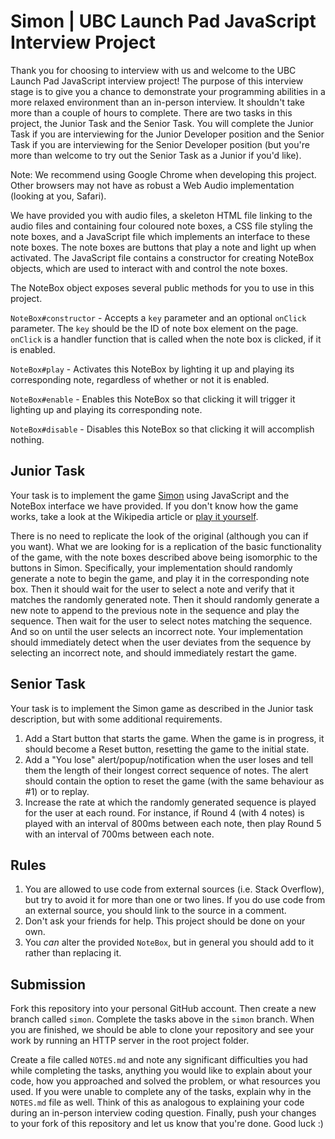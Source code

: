 # Simon | UBC Launch Pad JavaScript Interview Project

Thank you for choosing to interview with us and welcome to the UBC Launch Pad JavaScript interview project! The purpose of this interview stage is to give you a chance to demonstrate your programming abilities in a more relaxed environment than an in-person interview. It shouldn't take more than a couple of hours to complete. There are two tasks in this project, the Junior Task and the Senior Task. You will complete the Junior Task if you are interviewing for the Junior Developer position and the Senior Task if you are interviewing for the Senior Developer position (but you're more than welcome to try out the Senior Task as a Junior if you'd like).

Note: We recommend using Google Chrome when developing this project. Other browsers may not have as robust a Web Audio implementation (looking at you, Safari).

We have provided you with audio files, a skeleton HTML file linking to the audio files and containing four coloured note boxes, a CSS file styling the note boxes, and a JavaScript file which implements an interface to these note boxes. The note boxes are buttons that play a note and light up when activated. The JavaScript file contains a constructor for creating NoteBox objects, which are used to interact with and control the note boxes.

The NoteBox object exposes several public methods for you to use in this project.

`NoteBox#constructor` - Accepts a `key` parameter and an optional `onClick` parameter. The `key` should be the ID of note box element on the page. `onClick` is a handler function that is called when the note box is clicked, if it is enabled.

`NoteBox#play` - Activates this NoteBox by lighting it up and playing its corresponding note, regardless of whether or not it is enabled.

`NoteBox#enable` - Enables this NoteBox so that clicking it will trigger it lighting up and playing its corresponding note.

`NoteBox#disable` - Disables this NoteBox so that clicking it will accomplish nothing.


## Junior Task

Your task is to implement the game [Simon](https://en.wikipedia.org/wiki/Simon_(game)) using JavaScript and the NoteBox interface we have provided. If you don't know how the game works, take a look at the Wikipedia article or [play it yourself](http://www.kidsmathgamesonline.com/memory/simon.html).

There is no need to replicate the look of the original (although you can if you want). What we are looking for is a replication of the basic functionality of the game, with the note boxes described above being isomorphic to the buttons in Simon. Specifically, your implementation should randomly generate a note to begin the game, and play it in the corresponding note box. Then it should wait for the user to select a note and verify that it matches the randomly generated note. Then it should randomly generate a new note to append to the previous note in the sequence and play the sequence. Then wait for the user to select notes matching the sequence. And so on until the user selects an incorrect note. Your implementation should immediately detect when the user deviates from the sequence by selecting an incorrect note, and should immediately restart the game.

## Senior Task

Your task is to implement the Simon game as described in the Junior task description, but with some additional requirements.

1. Add a Start button that starts the game. When the game is in progress, it should become a Reset button, resetting the game to the initial state.
2. Add a "You lose" alert/popup/notification when the user loses and tell them the length of their longest correct sequence of notes. The alert should contain the option to reset the game (with the same behaviour as #1) or to replay.
3. Increase the rate at which the randomly generated sequence is played for the user at each round. For instance, if Round 4 (with 4 notes) is played with an interval of 800ms between each note, then play Round 5 with an interval of 700ms between each note.

## Rules

1. You are allowed to use code from external sources (i.e. Stack Overflow), but try to avoid it for more than one or two lines. If you do use code from an external source, you should link to the source in a comment.
2. Don't ask your friends for help. This project should be done on your own.
3. You _can_ alter the provided `NoteBox`, but in general you should add to it rather than replacing it.

## Submission

Fork this repository into your personal GitHub account. Then create a new branch called `simon`. Complete the tasks above in the `simon` branch. When you are finished, we should be able to clone your repository and see your work by running an HTTP server in the root project folder.

Create a file called `NOTES.md` and note any significant difficulties you had while completing the tasks, anything you would like to explain about your code, how you approached and solved the problem, or what resources you used. If you were unable to complete any of the tasks, explain why in the `NOTES.md` file as well. Think of this as analogous to explaining your code during an in-person interview coding question. Finally, push your changes to your fork of this repository and let us know that you're done. Good luck :)
